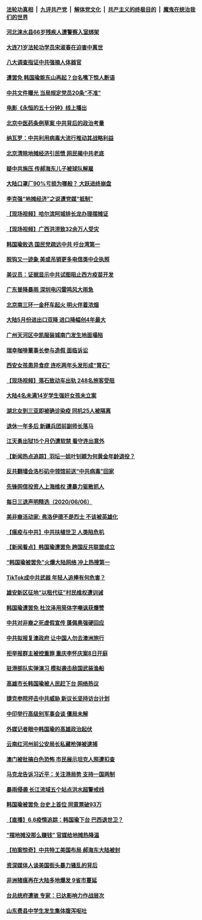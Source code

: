 ####  [法轮功真相](../../../../basic/blob/master/README.md?t=06080501) &nbsp;|&nbsp; [九评共产党](../../../../9ping.md/blob/master/README.md?t=06080501) &nbsp;|&nbsp; [解体党文化](../../../../jtdwh.md/blob/master/README.md?t=06080501)  &nbsp;|&nbsp; [共产主义的终极目的](../../../../gczydzjmd.md/blob/master/README.md?t=06080501) &nbsp;|&nbsp; [魔鬼在统治我们的世界](../../../../mgztzwmdsj.md/blob/master/README.md?t=06080501) 

#### [河北涞水县66岁残疾人遭警察入室绑架](../pages/nsc413/n12163891.md?t=06080501) 

#### [大连71岁法轮功学员宋淑春在迫害中离世](../pages/nsc413/n12167904.md?t=06080501) 

#### [八大调查指证中共强摘人体器官](../pages/nsc413/n12168705.md?t=06080501) 

#### [遭罢免 韩国瑜能东山再起？台名嘴下惊人断语](../pages/nsc413/n12167087.md?t=06080501) 

#### [中共文件曝光 当局规定党员20条“不准”](../pages/nsc413/n12168590.md?t=06080501) 

#### [电影《永恒的五十分钟》线上播出](../pages/nsc413/n12162005.md?t=06080501) 

#### [北京中医药条例草案 中共背后的政治考量](../pages/nsc413/n12168383.md?t=06080501) 

#### [纳瓦罗：中共利用病毒大流行推动其战略利益](../pages/nsc413/n12168653.md?t=06080501) 

#### [北京清除地摊经济引民愤 网民揭中共老底](../pages/nsc413/n12168485.md?t=06080501) 

#### [疑中共施压 传郝海东儿子被球队解雇](../pages/nsc413/n12168584.md?t=06080501) 

#### [大陆口罩厂90%亏损为哪般？ 大跃进终崩盘](../pages/nsc413/n12168478.md?t=06080501) 

#### [李克强“地摊经济”之说遭党媒“抵制”](../pages/nsc413/n12167962.md?t=06080501) 

#### [【现场视频】哈尔滨阿城排长龙办理摆摊证](../pages/nsc413/n12168065.md?t=06080501) 

#### [【现场视频】广西洪涝致32余万人受灾](../pages/nsc413/n12167886.md?t=06080501) 

#### [韩国瑜败选 国民党疏远中共 吁台湾第一](../pages/nsc413/n12168203.md?t=06080501) 

#### [脱钩又一迹象 美或吊销更多电信类中企执照](../pages/nsc413/n12153574.md?t=06080501) 

#### [美议员：证据显示中共试图阻止西方疫苗开发](../pages/nsc413/n12168092.md?t=06080501) 


#### [广东普降暴雨 深圳电闪雷鸣风大雨急](../pages/nsc413/n12167990.md?t=06080501) 

#### [北京南三环一金杯车起火 明火伴着浓烟](../pages/nsc413/n12168001.md?t=06080501) 

#### [大陆5月份进出口双降 进口降幅创4年最大](../pages/nsc413/n12167944.md?t=06080501) 

#### [广州天河区中凯服装城南门发生地面塌陷](../pages/nsc413/n12167806.md?t=06080501) 

#### [瑞幸咖啡董事长参与造假 面临诉讼](../pages/nsc413/n12167516.md?t=06080501) 

#### [西安女孩患异食症 连吃两年头发形成“胃石”](../pages/nsc413/n12167807.md?t=06080501) 

#### [【现场视频】落石致动车出轨 248名旅客受阻](../pages/nsc413/n12167632.md?t=06080501) 

#### [大陆4名未满14岁学生强奸女孩未立案](../pages/nsc413/n12167696.md?t=06080501) 

#### [湖北女到三亚即被确诊染疫 同机25人被隔离](../pages/nsc413/n12167577.md?t=06080501) 

#### [退休一年多后 新疆兵团前副师长落马](../pages/nsc413/n12167528.md?t=06080501) 

#### [江天勇出狱15个月仍遭软禁 看守连出意外](../pages/nsc413/n12163809.md?t=06080501) 

#### [【新闻热点追踪】羽坛一姐叶钊颖为何黄金年龄退役？](../pages/nsc413/n12167520.md?t=06080501) 

#### [反共翻墙会洛杉矶中领馆前送“中共病毒”回家](../pages/nsc413/n12166631.md?t=06080501) 

#### [先锋网信投资人上海维权 遭暴力驱散抓人](../pages/nsc413/n12166842.md?t=06080501) 

#### [每日三退声明精选（2020/06/06）](../pages/nsc413/n12167430.md?t=06080501) 

#### [美非裔活动家: 弗洛伊德不是烈士 不该被英雄化](../pages/nsc413/n12167230.md?t=06080501) 

#### [【瘟疫与中共】中共扶植世卫 人类陷危机](../pages/nsc413/n12167236.md?t=06080501) 

#### [【新闻看点】韩国瑜遭罢免 跨国反共联盟成立](../pages/nsc413/n12166973.md?t=06080501) 

#### [“韩国瑜被罢免”火爆大陆网络 冲上热搜第一](../pages/nsc413/n12167052.md?t=06080501) 

#### [TikTok成中共武器 年轻人追捧有何危害？](../pages/nsc413/n12150689.md?t=06080501) 

#### [雄安新区征地“以租代征”村民维权遭训诫](../pages/nsc413/n12167053.md?t=06080501) 

#### [韩国瑜遭罢免 杜汶泽用简体字嘲讽获爆赞](../pages/nsc413/n12166947.md?t=06080501) 

#### [中共对非裔之死虚假宣传 蓬佩奥强硬回应](../pages/nsc413/n12166885.md?t=06080501) 

#### [中共拟报复澳政府 让中国人勿去澳洲旅行](../pages/nsc413/n12166962.md?t=06080501) 

#### [拒举报群主被控重罪 重庆李怀庆案8日开庭](../pages/nsc413/n12166881.md?t=06080501) 

#### [驻港部队实弹演习 模拟袭击敌国武装渔船](../pages/nsc413/n12166588.md?t=06080501) 

#### [高雄市长韩国瑜被人民赶下台 网络热议](../pages/nsc413/n12166449.md?t=06080501) 

#### [捷克参院抨击中共威胁 新议长坚持访台计划](../pages/nsc413/n12166730.md?t=06080501) 

#### [中印举行高级别军事会谈 僵局未解](../pages/nsc413/n12166687.md?t=06080501) 

#### [外媒记者眼中韩国瑜的高雄政治起伏](../pages/nsc413/n12166659.md?t=06080501) 

#### [云南红河州前公安局长私藏枪弹被逮捕](../pages/nsc413/n12166307.md?t=06080501) 

#### [澳门被批搞白色恐怖 市民展示坦克人照遭扣查](../pages/nsc413/n12166550.md?t=06080501) 

#### [马克龙告诉习近平：关注港局势 支持一国两制](../pages/nsc413/n12166546.md?t=06080501) 

#### [暴雨侵袭 长江流域五个站点洪水超警戒线](../pages/nsc413/n12166490.md?t=06080501) 

#### [韩国瑜被罢免 台史上首位 同意票破93万](../pages/nsc413/n12166205.md?t=06080501) 

#### [【直播】6.6疫情追踪：韩国瑜下台 巴西退世卫？](../pages/nsc413/n12166406.md?t=06080501) 

#### [“摆地摊没那么赚钱” 官媒给地摊热降温](../pages/nsc413/n12165758.md?t=06080501) 

#### [【拍案惊奇】中共特工美国布局 郝海东大陆被封](../pages/nsc413/n12165664.md?t=06080501) 

#### [资深媒体人谈美国街头暴力骚乱的背后](../pages/nsc413/n12165615.md?t=06080501) 

#### [非洲猪瘟再在大陆多地爆发 9省市蔓延](../pages/nsc413/n12166213.md?t=06080501) 

#### [台总统府遭骇 专家：已达影响力作战层次](../pages/nsc413/n12166175.md?t=06080501) 

#### [山东费县中学生发生集体腹泻呕吐](../pages/nsc413/n12165941.md?t=06080501) 

